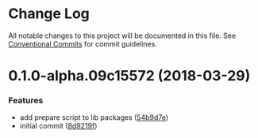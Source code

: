 # Change Log

All notable changes to this project will be documented in this file.
See [Conventional Commits](https://conventionalcommits.org) for commit guidelines.

<a name="0.1.0-alpha.09c15572"></a>
# 0.1.0-alpha.09c15572 (2018-03-29)


### Features

* add prepare script to lib packages ([54b9d7e](https://github.com/gabrielrtakeda/dummy-lerna/commit/54b9d7e))
* initial commit ([8d9219f](https://github.com/gabrielrtakeda/dummy-lerna/commit/8d9219f))
